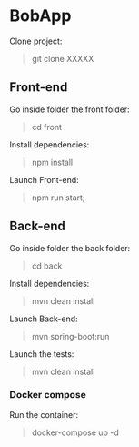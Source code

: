 # BobApp

Clone project:

> git clone XXXXX

## Front-end 

Go inside folder the front folder:

> cd front

Install dependencies:

> npm install

Launch Front-end:

> npm run start;


## Back-end

Go inside folder the back folder:

> cd back

Install dependencies:

> mvn clean install

Launch Back-end:

>  mvn spring-boot:run

Launch the tests:

> mvn clean install

### Docker compose

Run the container:

> docker-compose up -d